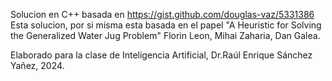 Solucion en C++ basada en https://gist.github.com/douglas-vaz/5331386
Esta solucion, por si misma esta basada en el papel "A Heuristic for Solving the Generalized Water Jug Problem" 
Florin Leon, Mihai Zaharia, Dan Galea.

Elaborado para la clase de Inteligencia Artificial, Dr.Raúl Enrique Sánchez Yañez, 2024.
